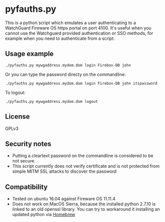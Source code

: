 # pyfauths.py

This is a python script which emulates a user authenticating to a WatchGuard Fireware OS https portal on port 4100.
It's useful when you cannot use the Watchguard provided authentication or SSO methods, for example when you need to authenticate from a script.

## Usage example
```
./pyfauths.py mywgaddress.mydom.dom login Firebox-DB john
```
Or you can type the password directy on the commandline:

```
./pyfauths.py mywgaddress.mydom.dom login Firebox-DB john itspassword
```
To logout:
```
./pyfauths.py mywgaddress.mydom.dom logout
```

## License
GPLv3

## Security notes
* Putting a cleartext password on the commandline is considered to be not secure.
* This script currently does not verify certificate and is not protected from simple MITM SSL attacks to discover the password

## Compatibility
* Tested on ubuntu 16.04 against Fireware OS 11.11.4
* Does not work on MacOS Sierra, because the installed python 2.7.10 is linked to an old openssl library. You can try to workaround it installing an updated python via [Homebrew](https://brew.sh/)
